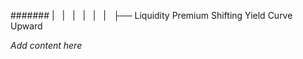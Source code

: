 ####### |   |   |   |   |   |   ├── Liquidity Premium Shifting Yield Curve Upward

*Add content here*
